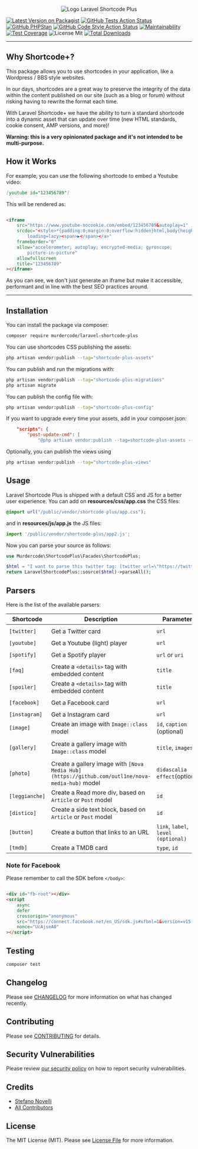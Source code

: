 <p align="center"><img src="https://github.com/murdercode/laravel-shortcode-plus/raw/HEAD/art/laravel-shortcode-logo.svg" alt="Logo Laravel Shortcode Plus"></p>

[![Latest Version on Packagist](https://img.shields.io/packagist/v/murdercode/laravel-shortcode-plus.svg?style=flat-square)](https://packagist.org/packages/murdercode/laravel-shortcode-plus)
[![GitHub Tests Action Status](https://img.shields.io/github/actions/workflow/status/murdercode/laravel-shortcode-plus/run-tests.yml?branch=main&label=pest)](https://github.com/murdercode/laravel-shortcode-plus/actions?query=workflow%3Arun-tests+branch%3Amain)
[![GitHub PHPStan](https://img.shields.io/github/actions/workflow/status/murdercode/laravel-shortcode-plus/phpstan.yml?branch=main&label=phpstan)](https://github.com/murdercode/laravel-shortcode-plus/actions?query=workflow%3Aphpstan+branch%3Amain)
[![GitHub Code Style Action Status](https://img.shields.io/github/actions/workflow/status/murdercode/laravel-shortcode-plus/fix-php-code-style-issues.yml?branch=main&label=pint)](https://github.com/murdercode/laravel-shortcode-plus/actions?query=workflow%3A"Fix+PHP+code+style+issues"+branch%3Amain)
[![Maintainability](https://api.codeclimate.com/v1/badges/ebf1003822baede56567/maintainability)](https://codeclimate.com/github/murdercode/laravel-shortcode-plus/maintainability)
[![Test Coverage](https://api.codeclimate.com/v1/badges/ebf1003822baede56567/test_coverage)](https://codeclimate.com/github/murdercode/laravel-shortcode-plus/test_coverage)
![License Mit](https://img.shields.io/github/license/murdercode/laravel-shortcode-plus)
[![Total Downloads](https://img.shields.io/packagist/dt/murdercode/laravel-shortcode-plus.svg?style=flat-square)](https://packagist.org/packages/murdercode/laravel-shortcode-plus)

---

## Why Shortcode+?

This package allows you to use shortcodes in your application, like a Wordpress / BBS style
websites.

In our days, shortcodes are a great way to preserve the integrity of the data within the content
published on our site (such as a blog or forum) without risking having to rewrite the format each
time.

With Laravel Shortcode+ we have the ability to turn a standard shortcode into a dynamic asset that
can update over time (new HTML standards, cookie consent, AMP versions, and more)!

**Warning: this is a very opinionated package and it's not intended to be multi-purpose.**

## How it Works

For example, you can use the following shortcode to embed a Youtube video:

```markdown
[youtube id="123456789"]
```

This will be rendered as:

```html

<iframe
    src="https://www.youtube-nocookie.com/embed/123456789&autoplay=1"
    srcdoc="<style>*{padding:0;margin:0;overflow:hidden}html,body{height:100%}img,span{position:absolute;width:100%;top:0;bottom:0;margin:auto}span{height:1.5em;text-align:center;font:48px/1.5 sans-serif;color:white;text-shadow:0 0 0.5em black}</style><a href=https://www.youtube-nocookie.com/embed/123456789?autoplay=1><img style='object-fit:cover;height:100%;' loading='lazy' src=https://img.youtube.com/vi/123456789/hqdefault.jpg alt='123456789'
        loading=lazy><span>▶</span></a>"
    frameborder="0"
    allow="accelerometer; autoplay; encrypted-media; gyroscope;
        picture-in-picture"
    allowfullscreen
    title="123456789"
></iframe>
```

As you can see, we don't just generate an iframe but make it accessible, performant and in line with
the best SEO practices around.

---

## Installation

You can install the package via composer:

```bash
composer require murdercode/laravel-shortcode-plus
```

You can use shortcodes CSS publishing the assets:

```bash
php artisan vendor:publish --tag="shortcode-plus-assets"
```

You can publish and run the migrations with:

```bash
php artisan vendor:publish --tag="shortcode-plus-migrations"
php artisan migrate
```

You can publish the config file with:

```bash
php artisan vendor:publish --tag="shortcode-plus-config"
```

<!--
This is the contents of the published config file:

```php
return [
];
```
-->

If you want to upgrade every time your assets, add in your composer.json:

```json
    "scripts": {
        "post-update-cmd": [
            "@php artisan vendor:publish --tag=shortcode-plus-assets --ansi --force",
```

Optionally, you can publish the views using

```bash
php artisan vendor:publish --tag="shortcode-plus-views"
```
## Usage

Laravel Shortcode Plus is shipped with a default CSS and JS for a better user experience. 
You can add on **resources/css/app.css** the CSS files:
```css
@import url("/public/vendor/shortcode-plus/app.css");
```
and in **resources/js/app.js** the JS files:
```js
import '/public/vendor/shortcode-plus/app2.js';
```

Now you can parse your source as follows:

```php
use Murdercode\ShortcodePlus\Facades\ShortcodePlus;

$html = "I want to parse this twitter tag: [twitter url=\"https://twitter.com/elonmusk/status/1585841080431321088\"]";
return LaravelShortcodePlus::source($html)->parseAll();
```
## Parsers

Here is the list of the available parsers:

| Shortcode      | Description                                                                                     | Parameters                          | Example                                                                                                                               |
|----------------|-------------------------------------------------------------------------------------------------|-------------------------------------|---------------------------------------------------------------------------------------------------------------------------------------|
| `[twitter]  `  | Get a Twitter card                                                                              | `url`                               | `[twitter url="https://twitter.com/elonmusk/status/1585841080431321088"]`                                                             |
| `[youtube]`    | Get a Youtube (light) player                                                                    | `url`                               | `[youtube url="https://www.youtube.com/watch?v=9bZkp7q19f0"]`                                                                         |
| `[spotify]`    | Get a Spotify player                                                                            | `url` or `uri`                      | `[spotify url="https://open.spotify.com/track/2TpxZ7JUBn3uw46aR7qd6V"]`                                                               |
| `[faq]`        | Create a `<details>` tag with embedded content                                                  | `title`                             | `[faq title="What is the answer to the ultimate question?"]42[/faq]`                                                                  |
| `[spoiler]`    | Create a `<details>` tag with embedded content                                                  | `title`                             | `[spoiler title="Spoiler"]This is hidden content[/spoiler]`                                                                           |
| `[facebook]`   | Get a Facebook card                                                                             | `url`                               | `[facebook url="https://www.facebook.com/elonmusk/posts/10157744420210129"]`                                                          |
| `[instagram]`  | Get a Instagram card                                                                            | `url`                               | `[instagram url="https://www.instagram.com/p/CApQfIjBGxC/"]`                                                                          |
| `[image]`      | Create an image with `Image::class` model                                                       | `id`, `caption` (optional)          | `[image id="123"]`                                                                                                                    |
| `[gallery]`    | Create a gallery image with `Image::class` model                                                | `title`, `images`                   | Single or multiple images: `[gallery title="Gallery title here" images="1"]` or `[gallery title="Gallery title here" images="1,2,3"]` |
| `[photo]`      | Create a gallery image with `[Nova Media Hub](https://github.com/outl1ne/nova-media-hub)` model | `didascalia` `effect`(optional)     | Single or multiple images: `[photo didascalia="Gallery title here" id="1,2,3"]` Effect [photo id="1,2,3" effect="carousel|juxtapose"] |
| `[leggianche]` | Create a Read more div, based on `Article` or `Post` model                                      | `id`                                | `[leggianche id="1"]`                                                                                                                 |
| `[distico]`    | Create a side text block, based on `Article` or `Post` model                                    | `id`                                | `[distico id="1"]`                                                                                                                    |
| `[button]`     | Create a button that links to an URL                                                            | `link`, `label`, `level (optional)` | `[button link="https://www.google.com" label="Google" level="primary/secondary"]`                                                     |
| `[tmdb]`       | Create a TMDB card                                                                              | `type`, `id`                        | `[tmdb type="movie/tv" id="123"]`                                                                                                     |

### Note for Facebook

Please remember to call the SDK before `</body>`:

```html

<div id="fb-root"></div>
<script
    async
    defer
    crossorigin="anonymous"
    src="https://connect.facebook.net/en_US/sdk.js#xfbml=1&version=v15.0"
    nonce="UcAjseAO"
></script>
```

## Testing

```bash
composer test
```

## Changelog

Please see [CHANGELOG](CHANGELOG.md) for more information on what has changed recently.

## Contributing

Please see [CONTRIBUTING](CONTRIBUTING.md) for details.

## Security Vulnerabilities

Please review [our security policy](../../security/policy) on how to report security
vulnerabilities.

## Credits

- [Stefano Novelli](https://github.com/murdercode)
- [All Contributors](../../contributors)

## License

The MIT License (MIT). Please see [License File](LICENSE.md) for more information.
